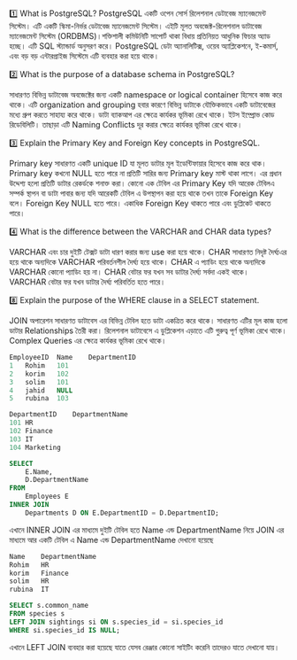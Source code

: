 1️⃣ What is PostgreSQL?
PostgreSQL একটি ওপেন সোর্স রিলেশনাল ডেটাবেজ ম্যানেজমেন্ট সিস্টেম। এটি একটি স্কিমা-নির্ভর ডেটাবেজ ম্যানেজমেন্ট সিস্টেম। এইটি মূলত অবজেক্ট-রিলেশনাল ডাটাবেজ ম্যানেজমেন্ট সিস্টেম (ORDBMS)।শক্তিশালী কমিউনিটি সাপোর্ট থাকা বিধায় প্রতিনিয়ত আধুনিক ফিচার অ্যাড হচ্ছে। এটি SQL স্ট্যান্ডার্ড অনুসরণ করে। PostgreSQL ডেটা অ্যানালিটিক্স, ওয়েব অ্যাপ্লিকেশনে, ই-কমার্স, এবং বড় বড় এন্টারপ্রাইজ সিস্টেমে এটি ব্যবহার করা হয়ে থাকে।

2️⃣ What is the purpose of a database schema in PostgreSQL?

সাধারণত বিভিন্ন ডাটাবেজ অবজেক্টের জন্য একটি namespace or  logical container হিসেবে কাজ করে থাকে।  এটি organization and grouping  হবার কারণে বিভিন্ন ডাটাকে যৌক্তিকভাবে একটি ডাটাবেজের মধ্যে গ্রুপ করতে সাহায্য করে থাকে।  ডাটা ব্যাকআপ এর ক্ষেত্রে কার্যকর ভূমিকা রেখে থাকে।  ইটস ইম্প্রোভ কোড রিডেবিলিটি।  তাছাড়া এটি Naming Conflicts দূর করার ক্ষেত্রে কার্যকর ভূমিকা রেখে থাকে। 

3️⃣ Explain the Primary Key and Foreign Key concepts in PostgreSQL.

Primary key সাধারণত একটি unique ID যা মূলত ডাটার মূল ইডেন্টিফায়ার হিসেবে কাজ করে থাক। Primary key কখনো NULL হতে পারে না প্রতিটি সারির জন্য Primary key মাস্ট থাকা লাগে।  এর প্রধান উদ্দেশ্য হলো প্রতিটি ডাটার রেকর্ডকে শনাক্ত করা।
কোনো এক টেবিল এর Primary Key  যদি আরেক টেবিলএ সম্পর্ক স্থাপন বা ডাটা পাবার জন্য যদি আরেকটি টেবিল এ উপস্থাপন করা হয়ে থাকে তখন তাকে Foreign Key বলে। Foreign Key NULL হতে পারে।  একাধিক Foreign Key থাকতে পারে এবং ডুপ্লিকেট থাকতে পারে।  

4️⃣ What is the difference between the VARCHAR and CHAR data types?

VARCHAR এবং চার দুইটি টেক্সট ডাটা ধারণ করার জন্য use করা হয়ে থাকে। CHAR সাধারণত নিদৃষ্ট দৈর্ঘ্যএর হয়ে থাকে অন্যদিকে VARCHAR পরিবর্তনশীল দৈর্ঘ্য হয়ে থাকে। CHAR এ প্যাডিং হয়ে থাকে অন্যদিকে VARCHAR কোনো প্যাডিং হয় না। CHAR বেটার ফর যখন সব ডাটার দৈর্ঘ্য সর্বদা একই থাকে।  VARCHAR বেটার ফর যখন ডাটার দৈর্ঘ্য পরিবর্তিত হতে পারে।

8️⃣ Explain the purpose of the WHERE clause in a SELECT statement.

JOIN অপারেশন সাধারণত ডাটাবেস এর বিভিন্ন টেবিল হতে ডাটা একত্রিত করে থাকে। সাধারণত এটির মূল কাজ হলো ডাটার Relationships তৈরী করা।   রিলেশনাল ডাটাবেসে এ ডুপ্লিকেশন এড়াতে এটি গুরুত্ব পূর্ণ ভূমিকা রেখে থাকে।  Complex Queries এর ক্ষেত্রে কার্যকর ভূমিকা রেখে থাকে। 

```sql
EmployeeID	Name	DepartmentID
1	Rohim	101
2	korim	102
3	solim	101
4	jahid	NULL
5	rubina	103
```

```sql
DepartmentID	DepartmentName
101	HR
102	Finance
103	IT
104	Marketing
```

```sql
SELECT
    E.Name,
    D.DepartmentName
FROM
    Employees E
INNER JOIN
    Departments D ON E.DepartmentID = D.DepartmentID;
```

এখানে INNER JOIN এর মাধ্যমে দুইটি টেবিল হতে Name এন্ড DepartmentName নিয়ে JOIN এর মাধ্যমে আর একটি টেবিল এ Name এন্ড DepartmentName দেখানো হয়েছে 

```sql
Name 	DepartmentName
Rohim	HR
korim	Finance
solim	HR
rubina	IT
```
```sql
SELECT s.common_name
FROM species s
LEFT JOIN sightings si ON s.species_id = si.species_id
WHERE si.species_id IS NULL;
```
এখানে LEFT JOIN ব্যবহার করা হয়েছে যাতে যেসব রেঞ্জার কোনো সাইটিং করেনি তাদেরও যাতে দেখানো যায়।
